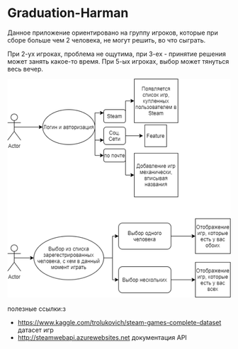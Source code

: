 # Graduation-Harman
Данное приложение ориентировано на группу игроков, 
которые при сборе больше чем 2 человека, не могут решить, 
во что сыграть.

При 2-ух игроках, проблема не ощутима, при 3-ех - принятие решения может занять
какое-то время. При 5-ых игроках, выбор может тянуться весь вечер.

![scenario](scenario.drawio.png)

полезные ссылки:з
* https://www.kaggle.com/trolukovich/steam-games-complete-dataset датасет игр
* http://steamwebapi.azurewebsites.net документация API
